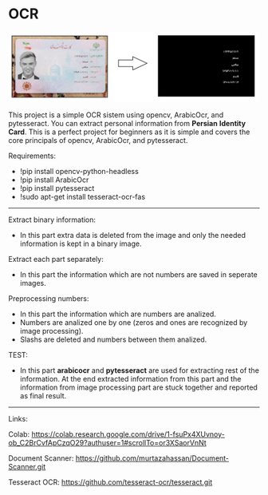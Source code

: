 # OCR

![](images/scanned.jpg)

This project is a simple OCR sistem using opencv, ArabicOcr, and pytesseract. You can extract personal information from **Persian** **Identity** **Card**. This is a perfect project for beginners as it is simple and covers the core principals of opencv, ArabicOcr, and pytesseract.

Requirements:

  - !pip install opencv-python-headless
  - !pip install ArabicOcr
  - !pip install pytesseract
  - !sudo apt-get install tesseract-ocr-fas

***

Extract binary information:

  - In this part extra data is deleted from the image and only the needed information is kept in a binary image.

Extract each part separately:

  - In this part the information which are not numbers are saved in seperate images.
 
Preprocessing numbers:

  - In this part the information which are numbers are analized.
  - Numbers are analized one by one (zeros and ones are recognized by image processing).
  - Slashs are deleted and numbers between them analized.

TEST:
  - In this part **arabicocr** and **pytesseract** are used for extracting rest of the information. At the end extracted information from this part and the information from image processing part are stuck together and reported as final result.

***

Links:

Colab: https://colab.research.google.com/drive/1-fsuPx4XUvnoy-ob_C2BrCvfApCzqO29?authuser=1#scrollTo=or3XSaorVnNt

Document Scanner: https://github.com/murtazahassan/Document-Scanner.git

Tesseract OCR: https://github.com/tesseract-ocr/tesseract.git

